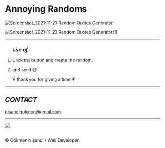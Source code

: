 # Annoying Randoms

![Screenshot_2021-11-20 Random Quotes Generator](https://user-images.githubusercontent.com/91744618/142723406-0d081b9f-8ad0-4b97-826a-1adbc3d4df3f.png)!


![Screenshot_2021-11-20 Random Quotes Generator(1)](https://user-images.githubusercontent.com/91744618/142723492-1463af7a-4d55-4dc5-bbf0-e1d5e5116c6e.png)


<hr>

  <ol>

  <h3><i> use of </i></h3> 
  <li>  <p>Click the button and create the random.</p> </li>
    <li> <p> and send  &#128516 </p> </li>
    <p> &#128151 thank you for giving a time &#128151 </p> 
  </ol>


<hr>

<h2><i>CONTACT</i></h2>



<a href = "http://www.gmail.com" > nisancigokmen@gmail.com</a> <br>

<hr>
<div>
  
<img src="https://media0.giphy.com/media/Z9WQLSrsQKH3uBbiXq/giphy.gif?cid=ecf05e47ripo3h6r62y4nhl3jqn2dmnnhazu39ao7tlmtv8w&rid=giphy.gif&ct=g">
  
</div><br>

&copy; Gökmen Nişancı / Web Developer.
